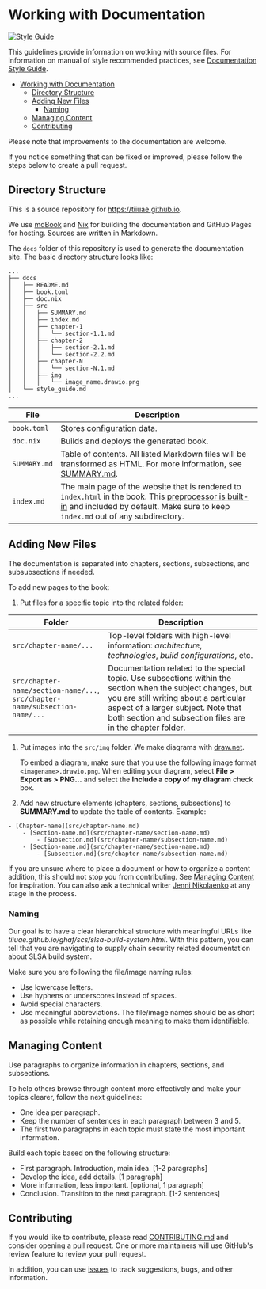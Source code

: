 # Working with Documentation

[![Style Guide](https://img.shields.io/badge/docs-Style%20Guide-blueviolet)](https://github.com/tiiuae/ghaf/blob/main/docs/style_guide.md)

This guidelines provide information on wotking with source files. For information on manual of style recommended practices, see [Documentation Style Guide](./style_guide.md).

- [Working with Documentation](#working-with-documentation)
  - [Directory Structure](#directory-structure)
  - [Adding New Files](#adding-new-files)
    - [Naming](#naming)
  - [Managing Content](#managing-content)
  - [Contributing](#contributing)

Please note that improvements to the documentation are welcome.

If you notice something that can be fixed or improved, please follow the steps below to create a pull request.


## Directory Structure

This is a source repository for <https://tiiuae.github.io>.

We use [mdBook](https://rust-lang.github.io/mdBook/index.html) and [Nix](https://nixos.org/manual/nix/stable/introduction.html) for building the documentation and GitHub Pages for hosting. Sources are written in Markdown.

The `docs` folder of this repository is used to generate the documentation site. The basic directory structure looks like:

```
...
├── docs
│   ├── README.md
│   ├── book.toml
│   ├── doc.nix
│   ├── src
│   │   ├── SUMMARY.md
│   │   ├── index.md
│   │   ├── chapter-1
│   │   │   └── section-1.1.md
│   │   ├── chapter-2
│   │   │   ├── section-2.1.md
│   │   │   └── section-2.2.md
│   │   ├── chapter-N
│   │   │   └── section-N.1.md
│   │   ├── img
│   │   │   └── image_name.drawio.png
│   └── style_guide.md
...

```

| File | Description |
| -------- | ----------- |
| `book.toml` | Stores [configuration](https://rust-lang.github.io/mdBook/format/configuration/index.html) data. |
| `doc.nix` | Builds and deploys the generated book. |
| `SUMMARY.md` | Table of contents.  All listed Markdown files will be transformed as HTML. For more information, see [SUMMARY.md](https://rust-lang.github.io/mdBook/format/summary.html). |
| `index.md` | The main page of the website that is rendered to `index.html` in the book. This [preprocessor is built-in](https://rust-lang.github.io/mdBook/format/configuration/preprocessors.html?highlight=readme#configuring-preprocessors) and included by default. Make sure to keep `index.md` out of any subdirectory. |



## Adding New Files

The documentation is separated into chapters, sections, subsections, and subsubsections if needed.

To add new pages to the book:

1.  Put files for a specific topic into the related folder:

| Folder | Description |
| --------- | ----------- |
| `src/chapter-name/...` | Top-level folders with high-level information: _architecture_, _technologies_, _build configurations_, etc.|
| `src/chapter-name/section-name/...`, `src/chapter-name/subsection-name/...` | Documentation related to the special topic. Use subsections within the section when the subject changes, but you are still writing about a particular aspect of a larger subject. Note that both section and subsection files are in the chapter folder. |

1. Put images into the `src/img` folder. We make diagrams with [draw.net](https://www.diagrams.net/).
    
    To embed a diagram, make sure that you use the following image format `<imagename>.drawio.png`. When editing your diagram, select **File > Export as > PNG...** and select the **Include a copy of my diagram** check box.
    
2. Add new structure elements (chapters, sections, subsections) to **SUMMARY.md** to update the table of contents. Example:

```
- [Chapter-name](src/chapter-name.md)
    - [Section-name.md](src/chapter-name/section-name.md)
        - [Subsection.md](src/chapter-name/subsection-name.md)
    - [Section-name.md](src/chapter-name/section-name.md)
        - [Subsection.md](src/chapter-name/subsection-name.md)
```

If you are unsure where to place a document or how to organize a content addition, this should not stop you from contributing. See [Managing Content](#-managing-content) for inspiration. You can also ask a technical writer [Jenni Nikolaenko](https://github.com/jenninikko) at any stage in the process.


### Naming

Our goal is to have a clear hierarchical structure with meaningful URLs like _tiiuae.github.io/ghaf/scs/slsa-build-system.html_. With this pattern, you can tell that you are navigating to supply chain security related documentation about SLSA build system. 

Make sure you are following the file/image naming rules:

* Use lowercase letters.
* Use hyphens or underscores instead of spaces.
* Avoid special characters.
* Use meaningful abbreviations. The file/image names should be as short as possible while retaining enough meaning to make them identifiable.


## Managing Content

Use paragraphs to organize information in chapters, sections, and subsections.

To help others browse through content more effectively and make your topics clearer, follow the next guidelines:

* One idea per paragraph.
* Keep the number of sentences in each paragraph between 3 and 5. 
* The first two paragraphs in each topic must state the most important information.

Build each topic based on the following structure:
* First paragraph. Introduction, main idea. [1-2 paragraphs]
* Develop the idea, add details. [1 paragraph]
* More information, less important. [optional, 1 paragraph]
* Conclusion. Transition to the next paragraph. [1-2 sentences]

  
## Contributing

If you would like to contribute, please read [CONTRIBUTING.md](../CONTRIBUTING.md) and consider opening a pull request. One or more maintainers will use GitHub's review feature to review your pull request.

In addition, you can use [issues](https://github.com/tiiuae/ghaf/issues) to track suggestions, bugs, and other information.
